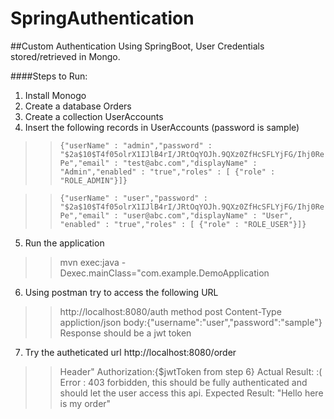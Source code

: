 # SpringAuthentication
##Custom Authentication Using SpringBoot, User Credentials stored/retrieved in Mongo.


####Steps to Run:
1. Install Monogo
2. Create a database Orders
3. Create a collection UserAccounts
4. Insert the following records in UserAccounts (password is sample)

>>`{"userName" : "admin","password" : "$2a$10$T4f05olrX1IJlB4rI/JRtOqYOJh.9QXz0ZfHcSFLYjFG/Ihj0RePe","email" : "test@abc.com","displayName" : "Admin","enabled" : "true","roles" : [ {"role" : "ROLE_ADMIN"}]}`

>>`{"userName" : "user","password" : "$2a$10$T4f05olrX1IJlB4rI/JRtOqYOJh.9QXz0ZfHcSFLYjFG/Ihj0RePe","email" : "user@abc.com","displayName" : "User",    "enabled" : "true","roles" : [ {"role" : "ROLE_USER"}]}`


5. Run the application
>>mvn exec:java -Dexec.mainClass="com.example.DemoApplication

6. Using postman  try to access the following URL

>>http://localhost:8080/auth
>>method post
>>Content-Type appliction/json
>>body:{"username":"user","password":"sample"}
>>Response should be a jwt token

7. Try the autheticated url  http://localhost:8080/order
>>Header"
>>Authorization:{$jwtToken from step 6}
>>Actual Result: :(
>>Error : 403 forbidden, this should be fully authenticated and should let the user access this api.
>>Expected Result:
>>"Hello here is my order"
